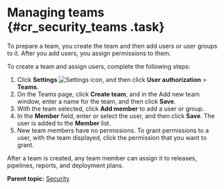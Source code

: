 # Managing teams {#cr_security_teams .task}

To prepare a team, you create the team and then add users or user groups to it. After you add users, you assign permissions to them.

To create a team and assign users, complete the following steps:

1.   Click **Settings** ![Settings icon](../images/cal-set.png), and then click **User authorization** \> **Teams**. 
2.   On the Teams page, click **Create team**, and in the Add new team window, enter a name for the team, and then click **Save**. 
3.   With the team selected, click **Add member** to add a user or group. 
4.   In the **Member** field, enter or select the user, and then click **Save**. The user is added to the **Member** list.
5.   New team members have no permissions. To grant permissions to a user, with the team displayed, click the permission that you want to grant. 

After a team is created, any team member can assign it to releases, pipelines, reports, and deployment plans.

**Parent topic:** [Security](../topics/c_node_security.md)

